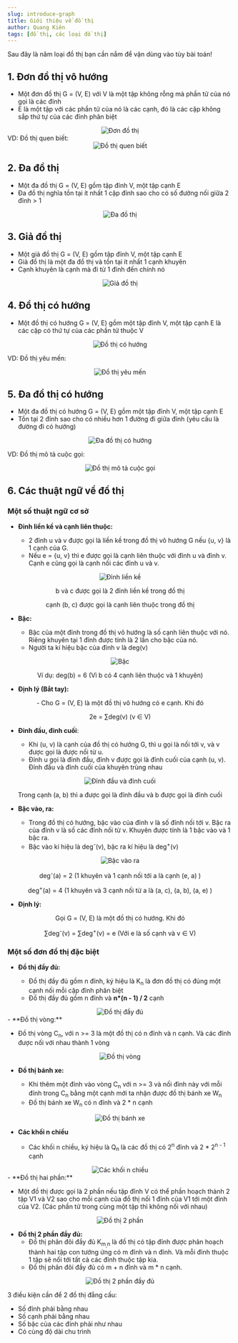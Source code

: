 ```yaml
---
slug: introduce-graph
title: Giới thiệu về đồ thị
author: Quang Kiên
tags: [đồ thị, các loại đồ thị]
---
```


Sau đây là năm loại đồ thị bạn cần nắm để vận dùng vào tùy bài toán!

<!-- truncate-->

## 1. Đơn đồ thị vô hướng

- Một đơn đồ thị G = (V, E) với V là một tập không rỗng mà phần tử của nó gọi là các đỉnh
- E là một tập với các phần tử của nó là các cạnh, đó là các cặp không sắp thứ tự của các đỉnh phân biệt

<div align='center'>
    <img alt='Đơn đồ thị' src='https://res.cloudinary.com/ddsypxjol/image/upload/v1662546292/To%C3%A1n%20r%E1%BB%9Di%20r%E1%BA%A1c/Gi%E1%BB%9Bi%20thi%E1%BB%87u%20v%E1%BB%81%20%C4%91%E1%BB%93%20th%E1%BB%8B/DonDoThi_v6guju.png' />
</div>
VD: Đồ thị quen biết:

<div align='center'>
    <img alt='Đồ thị quen biết' src='https://res.cloudinary.com/ddsypxjol/image/upload/v1662546307/To%C3%A1n%20r%E1%BB%9Di%20r%E1%BA%A1c/Gi%E1%BB%9Bi%20thi%E1%BB%87u%20v%E1%BB%81%20%C4%91%E1%BB%93%20th%E1%BB%8B/DoThiQuenBiet_tcug4a.jpg' />
</div>

## 2. Đa đồ thị

- Một đa đồ thị G = (V, E) gồm tập đỉnh V, một tập cạnh E
- Đa đồ thị nghĩa tồn tại ít nhất 1 cặp đỉnh sao cho có số đường nối giữa 2 đỉnh > 1

<div align='center'>
    <img alt='Đa đồ thị' src='https://res.cloudinary.com/ddsypxjol/image/upload/v1662546286/To%C3%A1n%20r%E1%BB%9Di%20r%E1%BA%A1c/Gi%E1%BB%9Bi%20thi%E1%BB%87u%20v%E1%BB%81%20%C4%91%E1%BB%93%20th%E1%BB%8B/DaDoThi_mczfbe.png' />
</div>

## 3. Giả đồ thị

- Một giả đồ thị G = (V, E) gồm tập đỉnh V, một tập cạnh E
- Giả đồ thị là một đa đồ thị và tồn tại ít nhất 1 cạnh khuyên
- Cạnh khuyên là cạnh mà đi từ 1 đỉnh đến chính nó

<div align='center'>
    <img alt='Giả đồ thị' src='https://res.cloudinary.com/ddsypxjol/image/upload/v1662546313/To%C3%A1n%20r%E1%BB%9Di%20r%E1%BA%A1c/Gi%E1%BB%9Bi%20thi%E1%BB%87u%20v%E1%BB%81%20%C4%91%E1%BB%93%20th%E1%BB%8B/GiaDoThi_ruajbc.jpg' />
</div>

## 4. Đồ thị có hướng

- Một đồ thị có hướng G = (V, E) gồm một tập đỉnh V, một tập cạnh E là các cặp có thứ tự của các phần tử thuộc V

<div align='center'>
    <img alt='Đồ thị có hướng' src='https://res.cloudinary.com/ddsypxjol/image/upload/v1662546301/To%C3%A1n%20r%E1%BB%9Di%20r%E1%BA%A1c/Gi%E1%BB%9Bi%20thi%E1%BB%87u%20v%E1%BB%81%20%C4%91%E1%BB%93%20th%E1%BB%8B/DoThiCoHuong_ytr70c.jpg' />
</div>

VD: Đồ thị yêu mến:

<div align='center'>
    <img alt='Đồ thị yêu mến' src='https://res.cloudinary.com/ddsypxjol/image/upload/v1662546309/To%C3%A1n%20r%E1%BB%9Di%20r%E1%BA%A1c/Gi%E1%BB%9Bi%20thi%E1%BB%87u%20v%E1%BB%81%20%C4%91%E1%BB%93%20th%E1%BB%8B/DoThiQuyMen_eegyv1.jpg' />
</div>

## 5. Đa đồ thị có hướng

- Một đa đồ thị có hướng G = (V, E) gồm một tập đỉnh V, một tập cạnh E
- Tồn tại 2 đỉnh sao cho có nhiều hơn 1 đường đi giữa đỉnh (yêu cầu là đường đi có hướng)

<div align='center'>
    <img alt='Đa đồ thị có hướng' src='https://res.cloudinary.com/ddsypxjol/image/upload/v1662546288/To%C3%A1n%20r%E1%BB%9Di%20r%E1%BA%A1c/Gi%E1%BB%9Bi%20thi%E1%BB%87u%20v%E1%BB%81%20%C4%91%E1%BB%93%20th%E1%BB%8B/DaDoThiCoHuong_s3qfpe.jpg' />
</div>

VD: Đồ thị mô tả cuộc gọi:

<div align='center'>
    <img alt='Đồ thị mô tả cuộc gọi' src='https://res.cloudinary.com/ddsypxjol/image/upload/v1662546302/To%C3%A1n%20r%E1%BB%9Di%20r%E1%BA%A1c/Gi%E1%BB%9Bi%20thi%E1%BB%87u%20v%E1%BB%81%20%C4%91%E1%BB%93%20th%E1%BB%8B/DoThiCuocGoi_ntbc0a.jpg' />
</div>

## 6. Các thuật ngữ về đồ thị

### Một số thuật ngữ cơ sở

- **Đỉnh liền kề và cạnh liên thuộc:**

  - 2 đỉnh u và v được gọi là liền kề trong đồ thị vô hướng G nếu {u, v} là 1 cạnh của G.
  - Nếu e = {u, v} thì e được gọi là cạnh liên thuộc với đỉnh u và đỉnh v. Cạnh e cũng gọi là cạnh nối các đỉnh u và v.

<div align='center'>
    <img alt='Đỉnh liền kề' src='https://res.cloudinary.com/ddsypxjol/image/upload/v1662546290/To%C3%A1n%20r%E1%BB%9Di%20r%E1%BA%A1c/Gi%E1%BB%9Bi%20thi%E1%BB%87u%20v%E1%BB%81%20%C4%91%E1%BB%93%20th%E1%BB%8B/DinhLienKe_z7xrc2.jpg' />
</div>

<p align='center'>b và c được gọi là 2 đỉnh liền kề trong đồ thị</p>
<p align='center'>cạnh (b, c) được gọi là cạnh liên thuộc trong đồ thị</p>

- **Bậc:**

  - Bậc của một đỉnh trong đồ thị vô hướng là số cạnh liên thuộc với nó. Riêng khuyên tại 1 đỉnh được tính là 2 lần cho bậc của nó.
  - Người ta kí hiệu bậc của đỉnh v là deg(v)

<div align='center'>
    <img alt='Bậc' src='https://res.cloudinary.com/ddsypxjol/image/upload/v1662546283/To%C3%A1n%20r%E1%BB%9Di%20r%E1%BA%A1c/Gi%E1%BB%9Bi%20thi%E1%BB%87u%20v%E1%BB%81%20%C4%91%E1%BB%93%20th%E1%BB%8B/Bac_p0zsgj.jpg' />
</div>
<p align='center'>Ví dụ: deg(b) = 6 (Vì b có 4 cạnh liên thuộc và 1 khuyên)</p>

- **Định lý (Bắt tay):**

<p align="center">- Cho G = (V, E) là một đồ thị vô hướng có e cạnh. Khi đó</p>
<p align="center">2e = &#8721;deg(v) (v &#8712; V)</p>

- **Đỉnh đầu, đỉnh cuối**:

  - Khi (u, v) là cạnh của đồ thị có hướng G, thì u gọi là nối tới v, và v được gọi là được nối từ u.
  - Đỉnh u gọi là đỉnh đầu, đỉnh v được gọi là đỉnh cuối của cạnh (u, v). Đỉnh đầu và đỉnh cuối của khuyên trùng nhau

<div align='center'>
    <img alt='Đỉnh đầu và đỉnh cuối' src='https://res.cloudinary.com/ddsypxjol/image/upload/v1662546289/To%C3%A1n%20r%E1%BB%9Di%20r%E1%BA%A1c/Gi%E1%BB%9Bi%20thi%E1%BB%87u%20v%E1%BB%81%20%C4%91%E1%BB%93%20th%E1%BB%8B/DinhDauVaDinhCuoi_iabui0.jpg' />
</div>
<p align='center'>Trong cạnh (a, b) thì a được gọi là đỉnh đầu và b được gọi là đỉnh cuối</p>

- **Bậc vào, ra:**

  - Trong đồ thị có hướng, bậc vào của đỉnh v là số đỉnh nối tới v. Bậc ra của đỉnh v là số các đỉnh nối từ v. Khuyên được tính là 1 bậc vào và 1 bậc ra.
  - Bậc vào kí hiệu là deg<sup>-</sup>(v), bậc ra kí hiệu là deg<sup>+</sup>(v)

<div align='center'>
    <img alt='Bậc vào ra' src='https://res.cloudinary.com/ddsypxjol/image/upload/v1662546284/To%C3%A1n%20r%E1%BB%9Di%20r%E1%BA%A1c/Gi%E1%BB%9Bi%20thi%E1%BB%87u%20v%E1%BB%81%20%C4%91%E1%BB%93%20th%E1%BB%8B/BacVaoRa_olxyi2.jpg' />
</div>

<p align='center'>deg<sup>-</sup>(a) = 2 (1 khuyên và 1 cạnh nối tới a là cạnh (e, a) )</p>
<p align='center'>deg<sup>+</sup>(a) = 4 (1 khuyên và 3 cạnh nối từ a là (a, c), (a, b), (a, e) )</p>

- **Định lý:**
<p align="center">Gọi G = (V, E) là một đồ thị có hướng. Khi đó</p>
<p align="center">&#8721;deg<sup>-</sup>(v) = &#8721;deg<sup>+</sup>(v) = e (Với e là số cạnh và v &#8712; V)</p>

### Một số đơn đồ thị đặc biệt

- **Đồ thị đầy đủ:**

  - Đồ thị đầy đủ gồm n đỉnh, ký hiệu là K<sub>n</sub> là đơn đồ thị có đúng một cạnh nối mỗi cặp đỉnh phân biệt
  - Đồ thị đầy đủ gồm n đỉnh và **n\*(n - 1) / 2** cạnh

<div align='center'>
    <img alt='Đồ thị đầy đủ' src='https://res.cloudinary.com/ddsypxjol/image/upload/v1662546305/To%C3%A1n%20r%E1%BB%9Di%20r%E1%BA%A1c/Gi%E1%BB%9Bi%20thi%E1%BB%87u%20v%E1%BB%81%20%C4%91%E1%BB%93%20th%E1%BB%8B/DoThiDayDu_eyelft.jpg' />
</div>
- **Đồ thị vòng:**

- Đồ thị vòng C<sub>n</sub>, với n >= 3 là một đồ thị có n đỉnh và n cạnh. Và các đỉnh được nối với nhau thành 1 vòng

<div align='center'>
    <img alt='Đồ thị vòng' src='https://res.cloudinary.com/ddsypxjol/image/upload/v1662546312/To%C3%A1n%20r%E1%BB%9Di%20r%E1%BA%A1c/Gi%E1%BB%9Bi%20thi%E1%BB%87u%20v%E1%BB%81%20%C4%91%E1%BB%93%20th%E1%BB%8B/DoThiVong_bayph8.jpg' />
</div>

- **Đồ thị bánh xe:**

  - Khi thêm một đỉnh vào vòng C<sub>n</sub> với n >= 3 và nối đỉnh này với mỗi đỉnh trong C<sub>n</sub> bằng một cạnh mới ta nhận được đồ thị bánh xe W<sub>n</sub>
  - Đồ thị bánh xe W<sub>n</sub> có n đỉnh và 2 \* n cạnh

<div align='center'>
    <img alt='Đồ thị bánh xe' src='https://res.cloudinary.com/ddsypxjol/image/upload/v1662546300/To%C3%A1n%20r%E1%BB%9Di%20r%E1%BA%A1c/Gi%E1%BB%9Bi%20thi%E1%BB%87u%20v%E1%BB%81%20%C4%91%E1%BB%93%20th%E1%BB%8B/DoThiBanhXe_kmgfcp.jpg' />
</div>

- **Các khối n chiều**

  - Các khối n chiều, ký hiệu là Q<sub>n</sub> là các đồ thị có 2<sup>n</sup> đỉnh và 2 \* 2<sup>n - 1</sup> cạnh

<div align='center'>
    <img alt='Các khối n chiều' src='https://res.cloudinary.com/ddsypxjol/image/upload/v1662546285/To%C3%A1n%20r%E1%BB%9Di%20r%E1%BA%A1c/Gi%E1%BB%9Bi%20thi%E1%BB%87u%20v%E1%BB%81%20%C4%91%E1%BB%93%20th%E1%BB%8B/CacKhoiNChieu_jsofij.jpg' />
</div>
- **Đồ thị hai phần:**

- Một đồ thị được gọi là 2 phần nếu tập đỉnh V có thể phần hoạch thành 2 tập V1 và V2 sao cho mỗi cạnh của đồ thị nối 1 đỉnh của V1 tới một đỉnh của V2. (Các phần tử trong cùng một tập thì không nối với nhau)

<div align='center'>
    <img alt='Đồ thị 2 phần' src='https://res.cloudinary.com/ddsypxjol/image/upload/v1662546295/To%C3%A1n%20r%E1%BB%9Di%20r%E1%BA%A1c/Gi%E1%BB%9Bi%20thi%E1%BB%87u%20v%E1%BB%81%20%C4%91%E1%BB%93%20th%E1%BB%8B/DoThi2Phan_q5hl3m.jpg' />
</div>

- **Đồ thị 2 phần đầy đủ:**
  - Đồ thị phân đôi đầy đủ K<sub>m<sub>,</sub></sub><sub>n</sub> là đồ thị có tập đỉnh được phân hoạch thành hai tập con tướng ứng có m đỉnh và n đỉnh. Và mỗi đỉnh thuộc 1 tập sẽ nối tới tất cả các đỉnh thuộc tập kia.
  - Đồ thị phân đôi đầy đủ có m + n đỉnh và m \* n cạnh.

<div align='center'>
    <img alt='Đồ thị 2 phần đầy đủ' src='https://res.cloudinary.com/ddsypxjol/image/upload/v1662546298/To%C3%A1n%20r%E1%BB%9Di%20r%E1%BA%A1c/Gi%E1%BB%9Bi%20thi%E1%BB%87u%20v%E1%BB%81%20%C4%91%E1%BB%93%20th%E1%BB%8B/DoThi2PhanDayDu_fxvelz.jpg' />
</div>

3 điều kiện cần để 2 đồ thị đẳng cấu:

- Số đỉnh phải bằng nhau
- Số cạnh phải bằng nhau
- Số bậc của các đỉnh phải như nhau
- Có cùng độ dài chu trình

